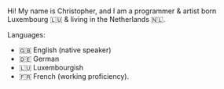 ### 

Hi! My name is Christopher, and I am a programmer & artist born Luxembourg 🇱🇺 & living in the Netherlands 🇳🇱.

Languages: 
- 🇬🇧 English (native speaker)
- 🇩🇪 German
- 🇱🇺 Luxembourgish
- 🇫🇷 French (working proficiency).

<!--
**cjphs/cjphs** is a ✨ _special_ ✨ repository because its `README.md` (this file) appears on your GitHub profile.

Here are some ideas to get you started:

- 🔭 I’m currently working on ...
- 🌱 I’m currently learning ...
- 👯 I’m looking to collaborate on ...
- 🤔 I’m looking for help with ...
- 💬 Ask me about ...
- 📫 How to reach me: ...
- 😄 Pronouns: ...
- ⚡ Fun fact: ...
-->
